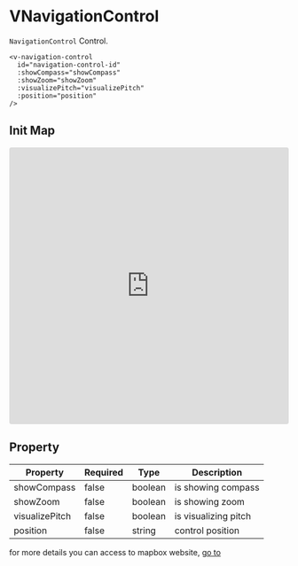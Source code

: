 # VNavigationControl

`NavigationControl` Control.

```
<v-navigation-control
  id="navigation-control-id"
  :showCompass="showCompass"
  :showZoom="showZoom"
  :visualizePitch="visualizePitch"
  :position="position"
/>
```

## Init Map

<iframe src="https://codesandbox.io/embed/mapvue-vmap-5d689r?fontsize=14&hidenavigation=1&module=%2Fsrc%2FApp.vue&theme=dark"
     style="width:100%; height:500px; border:0; border-radius: 4px; overflow:hidden;"
     title="mapvue/vmap"
     allow="accelerometer; ambient-light-sensor; camera; encrypted-media; geolocation; gyroscope; hid; microphone; midi; payment; usb; vr; xr-spatial-tracking"
     sandbox="allow-forms allow-modals allow-popups allow-presentation allow-same-origin allow-scripts"
   ></iframe>

## Property

| Property       | Required | Type    | Description          |
| -------------- | -------- | ------- | -------------------- |
| showCompass    | false    | boolean | is showing compass   |
| showZoom       | false    | boolean | is showing zoom      |
| visualizePitch | false    | boolean | is visualizing pitch |
| position       | false    | string  | control position     |

for more details you can access to mapbox website, [go to](https://docs.mapbox.com/mapbox-gl-js/api/markers/#navigationcontrol)
